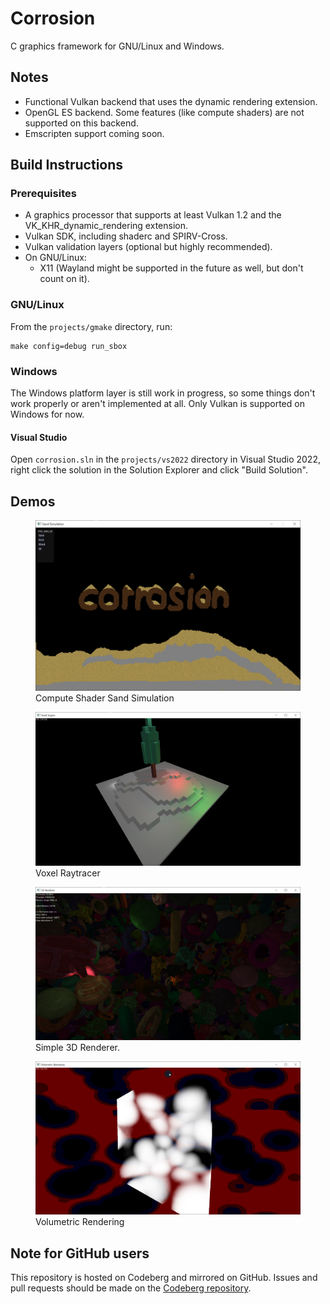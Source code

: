 # Corrosion

C graphics framework for GNU/Linux and Windows.

## Notes
 - Functional Vulkan backend that uses the dynamic rendering extension.
 - OpenGL ES backend. Some features (like compute shaders) are not supported on this backend.
 - Emscripten support coming soon.

## Build Instructions

### Prerequisites
 - A graphics processor that supports at least Vulkan 1.2 and the VK_KHR_dynamic_rendering extension.
 - Vulkan SDK, including shaderc and SPIRV-Cross.
 - Vulkan validation layers (optional but highly recommended).
 - On GNU/Linux:
	 - X11 (Wayland might be supported in the future as well, but don't count on it).

### GNU/Linux
From the `projects/gmake` directory, run:

```
make config=debug run_sbox
```

### Windows
The Windows platform layer is still work in progress, so some things don't work properly
or aren't implemented at all. Only Vulkan is supported on Windows for now.

#### Visual Studio
Open `corrosion.sln` in the `projects/vs2022` directory in Visual Studio 2022, right click
the solution in the Solution Explorer and click "Build Solution".

## Demos
<figure>
	<img src="media/demos/sand.png" alt="Compute Shader Sand Simulation">
	<figcaption>Compute Shader Sand Simulation</figcaption>
</figure>

<figure>
	<img src="media/demos/voxel.png" alt="Voxel Raytracer">
	<figcaption>Voxel Raytracer</figcaption>
</figure>

<figure>
	<img src="media/demos/3d.png" alt="3D Renderer">
	<figcaption>Simple 3D Renderer.</figcaption>
</figure>

<figure>
	<img src="media/demos/volume.png" alt="Volumetric Rendering">
	<figcaption>Volumetric Rendering</figcaption>
</figure>

## Note for GitHub users
This repository is hosted on Codeberg and mirrored on GitHub. Issues and pull requests should be
made on the [Codeberg repository](https://codeberg.org/quou/corrosion).
